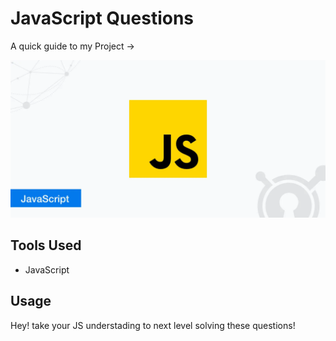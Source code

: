 # JavaScript Questions

A quick guide to my Project ->

<img src ="/img.webp">

## Tools Used

- JavaScript

## Usage

Hey! take your JS understading to next level solving these questions!
